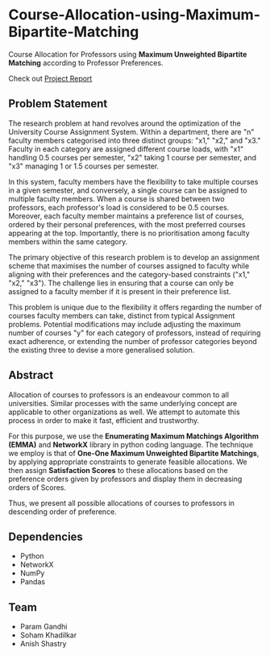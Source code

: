 # Course-Allocation-using-Maximum-Bipartite-Matching
Course Allocation for Professors using **Maximum Unweighted Bipartite Matching** according to Professor Preferences.

Check out [Project Report](https://github.com/Pamdi8888/Course-Allocation-using-Maximum-Bipartite-Matching/blob/main/Project%20Report.pdf)

##  Problem Statement

The research problem at hand revolves around the optimization of the University Course Assignment System. Within a department, there are "n" faculty members categorised into three distinct groups: "x1," "x2," and "x3." Faculty in each category are assigned different course loads, with "x1" handling 0.5 courses per semester, "x2" taking 1 course per semester, and "x3" managing 1 or 1.5 courses per semester.  
  
In this system, faculty members have the flexibility to take multiple courses in a given semester, and conversely, a single course can be assigned to multiple faculty members. When a course is shared between two professors, each professor's load is considered to be 0.5 courses. Moreover, each faculty member maintains a preference list of courses, ordered by their personal preferences, with the most preferred courses appearing at the top. Importantly, there is no prioritisation among faculty members within the same category.  
  
The primary objective of this research problem is to develop an assignment scheme that maximises the number of courses assigned to faculty while aligning with their preferences and the category-based constraints ("x1," "x2," "x3"). The challenge lies in ensuring that a course can only be assigned to a faculty member if it is present in their preference list.  
  
This problem is unique due to the flexibility it offers regarding the number of courses faculty members can take, distinct from typical Assignment problems. Potential modifications may include adjusting the maximum number of courses "y" for each category of professors, instead of requiring exact adherence, or extending the number of professor categories beyond the existing three to devise a more generalised solution.

## Abstract

Allocation of courses to professors is an endeavour common to all universities. Similar processes with the same underlying concept are applicable to other organizations as well. We attempt to automate this process in order to make it fast, efficient and trustworthy.

For this purpose, we use the **Enumerating Maximum Matchings Algorithm (EMMA)** and **NetworkX** library in python coding language. The technique we employ is that of **One-One Maximum Unweighted Bipartite Matchings**, by applying appropriate constraints to generate feasible allocations. We then assign **Satisfaction Scores** to these allocations based on the preference orders given by professors and display them in decreasing orders of Scores. 

Thus, we present all possible allocations of courses to professors in descending order of preference.

## Dependencies

 - Python
 - NetworkX
 - NumPy
 - Pandas

## Team

 - Param Gandhi
 - Soham Khadilkar
 - Anish Shastry
